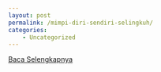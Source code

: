 ```yaml
---
layout: post
permalink: /mimpi-diri-sendiri-selingkuh/
categories:
    - Uncategorized
---
```


[Baca Selengkapnya](/07)